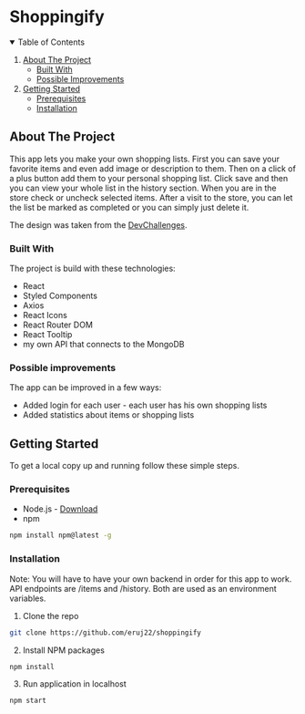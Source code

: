 # Shoppingify

<!-- TABLE OF CONTENTS -->
<details open="open">
  <summary>Table of Contents</summary>
  <ol>
    <li>
      <a href="#about-the-project">About The Project</a>
      <ul>
        <li><a href="#built-with">Built With</a></li>
        <li><a href="#possible-improvements">Possible Improvements</a></li>
      </ul>
    </li>
    <li>
      <a href="#getting-started">Getting Started</a>
      <ul>
        <li><a href="#prerequisites">Prerequisites</a></li>
        <li><a href="#installation">Installation</a></li>
      </ul>
    </li>
  </ol>
</details>

<!-- ABOUT THE PROJECT -->

## About The Project

This app lets you make your own shopping lists. First you can save your favorite items and even add image or description to them. Then on a click of a plus button add them to your personal shopping list. Click save and then you can view your whole list in the history section. When you are in the store check or uncheck selected items. After a visit to the store, you can let the list be marked as completed or you can simply just delete it.

The design was taken from the <a href="https://devchallenges.io/challenges/mGd5VpbO4JnzU6I9l96x">DevChallenges</a>.

### Built With

The project is build with these technologies:

- React
- Styled Components
- Axios
- React Icons
- React Router DOM
- React Tooltip
- my own API that connects to the MongoDB

### Possible improvements

The app can be improved in a few ways:

- Added login for each user - each user has his own shopping lists
- Added statistics about items or shopping lists

<!-- GETTING STARTED -->

## Getting Started

To get a local copy up and running follow these simple steps.

### Prerequisites

- Node.js - [Download](https://nodejs.org)
- npm

```sh
npm install npm@latest -g
```

### Installation

Note: You will have to have your own backend in order for this app to work. API endpoints are /items and /history. Both are used as an environment variables.

1. Clone the repo

```sh
git clone https://github.com/eruj22/shoppingify
```

2. Install NPM packages

```sh
npm install
```

3. Run application in localhost

```sh
npm start
```
